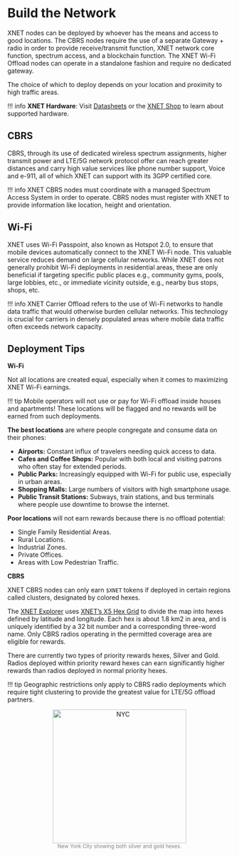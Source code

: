 
# Build the Network

XNET nodes can be deployed by whoever has the means and access to good locations. The CBRS nodes require the use of a separate Gateway + radio in order to provide receive/transmit function, XNET network core function, spectrum access, and a blockchain function. The XNET Wi-Fi Offload nodes can operate in a standalone fashion and require no dedicated gateway. 

The choice of which to deploy depends on your location and proximity to high traffic areas. 

!!! info
    **XNET Hardware**: Visit [Datasheets](/datasheet/) or the [XNET Shop](https://shop.xnet.company) to learn about supported hardware.

## CBRS

CBRS, through its use of dedicated wireless spectrum assignments, higher transmit power and LTE/5G network protocol offer can reach greater distances and carry high value services like phone number support, Voice and e-911, all of which XNET can support with its 3GPP certified core. 

!!! info 
    XNET CBRS nodes must coordinate with a managed Spectrum Access System in order to operate. CBRS nodes must register with XNET to provide information like location, height and orientation. 

<!-- <p style="text-align: center;">
  <a href="/overview/park.png" data-fancybox="gallery">
    <img src="/overview/park.png" alt="Park" style="width: 500px;" />
  </a>
  <br />
  <span style="font-size: smaller; color: gray;">A well placed rooftop CBRS node can cover a busy urban park.</span>
</p> -->


## Wi-Fi 

XNET uses Wi-Fi Passpoint, also known as Hotspot 2.0, to ensure that mobile devices automatically connect to the XNET Wi-Fi node. This valuable service reduces demand  on large cellular networks. While XNET does not generally prohibit Wi-Fi deployments in residential areas, these are only beneficial if targeting specific public places e.g., community gyms, pools, large lobbies, etc., or immediate vicinity outside, e.g., nearby bus stops, shops, etc.

!!! info 
    XNET Carrier Offload refers to the use of Wi-Fi networks to handle data traffic that would otherwise burden cellular networks. This technology is crucial for carriers in densely populated areas where mobile data traffic often exceeds network capacity.

<!-- <p style="text-align: center;">
  <a href="/overview/cafe.png" data-fancybox="gallery">
    <img src="/overview/cafe.png" alt="Park" style="width: 500px;" />
  </a>
  <br />
  <span style="font-size: smaller; color: gray;">An intimate cafe is a good place for XNET Wi-Fi.</span>
</p> -->
  


## Deployment Tips


**Wi-Fi**

Not all locations are created equal, especially when it comes to maximizing XNET Wi-Fi earnings. 

!!! tip 
    Mobile operators will not use or pay for Wi-Fi offload inside houses and apartments! These locations will be flagged and no rewards will be earned from such deployments.

**The best locations** are where people congregate and consume data on their phones: 

- **Airports:** Constant influx of travelers needing quick access to data.
- **Cafes and Coffee Shops:** Popular with both local and visiting patrons who often stay for extended periods.
- **Public Parks:** Increasingly equipped with Wi-Fi for public use, especially in urban areas.
- **Shopping Malls:** Large numbers of visitors with high smartphone usage.
- **Public Transit Stations:** Subways, train stations, and bus terminals where people use downtime to browse the internet.


**Poor locations** will not earn rewards because there is no offload potential: 

- Single Family Residential Areas.
- Rural Locations.
- Industrial Zones.
- Private Offices.
- Areas with Low Pedestrian Traffic.


**CBRS**

XNET CBRS nodes can only earn `$XNET` tokens if deployed in certain regions called clusters, designated by colored hexes. 

The [XNET Explorer](https://explorer.xnetmobile.com/) uses [XNET’s X5 Hex Grid](https://github.com/xnet-mobile/geometry) to divide the map into hexes defined by latitude and longitude. Each hex is about 1.8 km2 in area, and is uniquely identified by a 32 bit number and a corresponding three-word name.  Only CBRS radios operating in the permitted coverage area are eligible for rewards.

There are currently two types of priority rewards hexes, Silver and Gold. Radios deployed within priority reward hexes can earn significantly higher rewards than radios deployed in normal priority hexes.

!!! tip
    Geographic restrictions only apply to CBRS radio deployments which require tight clustering to provide the greatest value for LTE/5G offload partners. 

<p style="text-align: center;">
  <a href="/overview/hexes.png" data-fancybox="gallery">
    <img src="/overview/hexes.png" alt="NYC" style="width: 300px;" />
  </a>
  <br />
  <span style="font-size: smaller; color: gray;">New York City showing both silver and gold hexes.</span>
</p>